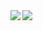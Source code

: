 <a href="https://github.com/anuraghazra/github-readme-stats">
  <img align="left" src="https://github-readme-stats.vercel.app/api?username=caduzeraa&theme=radical" />
</a>
<a href="https://github.com/anuraghazra/convoychat">
  <img align="left" src="https://github-readme-stats.vercel.app/api/top-langs/?username=caduzeraa&theme=radical" />
</a>
